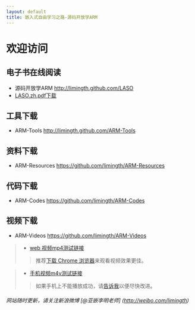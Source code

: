 ```yaml
---
layout: default
title: 嵌入式自由学习之路-源码开放学ARM
---
```


# 欢迎访问 

## 电子书在线阅读   
- 源码开放学ARM    <http://limingth.github.com/LASO>    
- [LASO.zh.pdf下载](LASO/LASO.zh.pdf)  

## 工具下载  
- ARM-Tools 	<http://limingth.github.com/ARM-Tools>

## 资料下载  
- ARM-Resources	<https://github.com/limingth/ARM-Resources>

## 代码下载  
- ARM-Codes 	<https://github.com/limingth/ARM-Codes>

## 视频下载  
- ARM-Videos 	<https://github.com/limingth/ARM-Videos>

>- [web 视频mp4测试链接](http://limingth.github.com/ARM-Videos/video-demo/test-mp4.html)    
>> 推荐[下载 Chrome 浏览器](http://www.google.com/chrome)来观看视频效果更佳。

>- [手机视频m4v测试链接](http://limingth.github.com/ARM-Videos/video-demo2/test-m4v.html)   
>> 如果手机上不能播放成功，请[告诉我](mailto:2372614758@qq.com)以便尽快改进。




###### 网站随时更新，请关注新浪微博 [@亚嵌李明老师] (http://weibo.com/limingth)
